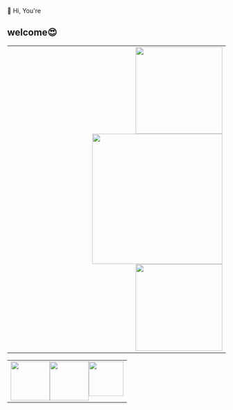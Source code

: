 👋 Hi, You're <h2>welcome😍</h2> 
<table>
   <tr>
      <td>
<img style='float:right' width=200 heigth=150 src='https://www.letscodeofficial.com/static/images/homepageImg.svg'/>
   <img style='float:right' width=300 heigth=400 src='https://portcities.net/web/image/7698?access_token=60885545-f98b-490c-938f-5127820f70e8'/>
  <img style='float:right' width=200 heigth=300 src='https://34co0u35pfyt37c0y0457xcu-wpengine.netdna-ssl.com/wp-content/uploads/2021/08/how-to-become-a-data-engineer.jpg'/>
      </td>
      
 
   </tr>
   


      
</table>



<table>
   <tr>
     
   <td>
    <img style='float:right' width=80 heigth=80 src='https://cdn.thenewstack.io/media/2021/11/ab06a958-pythonlogo.png'/>
   <img style='float:right' width=90 heigth=180 src='https://media.geeksforgeeks.org/wp-content/uploads/20191206153501/XML3.png'/>
       <img style='float:right' width=90 heigth=100 src='https://elabify.com/wp-content/uploads/2020/04/ODOO-en-1024x853-1.png'/>
   </td>
   </tr>
   


      
</table>
